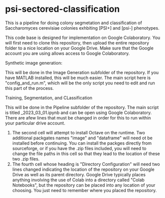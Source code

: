 # psi-sectored-classification
 This is a pipeline for doing colony segmetation and classification of Saccharomyces cerevisiae colonies exhbiting [PSI+] and [psi-] phenotypes.

This code base is designed for implementation on Google Colaboratory.  You will first need to clone this repository, then upload the entire repository folder to a nice location on your Google Drive.  Make sure that the Google account you are using allows access to Google Colaboratory.

Synthetic image generation:

This will be done in the Image Generation subfolder of the repository.  If you have MATLAB installed, this will be much easier.  The main script here is "config_and_run.m", which will be the only script you need to edit and run this part of the process.

Training, Segmentation, and CLassification

This will be done in the Pipeline subfolder of the repository.  The main script is titled _2023_03_01.ipynb and can be open using Google Colaboratory.  There are  afew lines that must be changed in order for this to run within your particular drive account.

1. The second cell will attempt to install Octave on the runtime.  Two additional packgates names "image" and "dataframe" will need ot be installed before continuing.  You can install the packges directly from sourceforge, or if you have the .zip files included, you will need to change the file paths in this cell so that they lead to the location of these two .zip files.
2. The fourth cell whose heading is "Directory Configuration" will need two lines changed indicating the location of the repository on your Google Drive as well as its parent directory.  Google Drive typically places anything involving the use of Colab into a directory called "Colab Notebooks", but the repository can be placed into any location of your choosing.  You just need to remember where you placed the repository.


